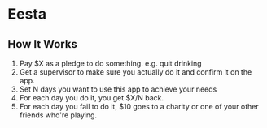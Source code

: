 # Eesta

## How It Works
1. Pay $X as a pledge to do something. e.g. quit drinking
2. Get a supervisor to make sure you actually do it and confirm it on the app.
3. Set N days you want to use this app to achieve your needs
4. For each day you do it, you get $X/N back.
5. For each day you fail to do it, $10 goes to a charity or one of your other friends who're playing.


